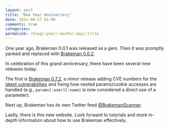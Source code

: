 ```yaml
---
layout: post
title: "One Year Anniversary"
date: 2011-08-27 01:00
comments: true
categories:
permalink: /blog/:year/:month/:day/:title
---
```


One year ago, Brakeman 0.0.1 was released as a gem. Then it was promptly yanked and replaced with [Brakeman 0.0.2](http://rubygems.org/gems/brakeman/versions/0.0.2).

In celebration of this grand anniversary, there have been several new releases today.

The first is [Brakeman 0.7.2](http://rubygems.org/gems/brakeman/versions/0.7.2), a minor release adding CVE numbers for the [latest vulnerabilities](http://groups.google.com/group/rubyonrails-security/browse_thread/thread/f878a33159ac9967) and fixing how nested params/cookie accesses are handled (e.g., `params[:user][:name]` is now considered a direct use of a parameter).

Next up, Brakeman has its own Twitter feed [@BrakemanScanner](https://twitter.com/brakemanscanner).

Lastly, there is this new website. Look forward to tutorials and more in-depth information about how to use Brakeman effectively.
